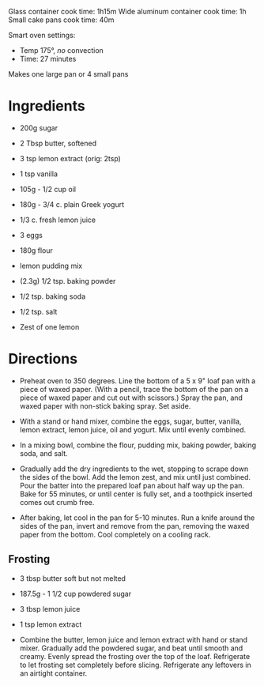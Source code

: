 Glass container cook time: 1h15m
Wide aluminum container cook time: 1h
Small cake pans cook time: 40m

Smart oven settings:
* Temp 175°, _no_ convection
* Time: 27 minutes

Makes one large pan or 4 small pans

# Ingredients
* 200g sugar
* 2 Tbsp butter, softened
* 3 tsp lemon extract (orig: 2tsp)
* 1 tsp vanilla
* 105g - 1/2 cup oil
* 180g - 3/4 c. plain Greek yogurt
* 1/3 c. fresh lemon juice
* 3 eggs

* 180g flour
* lemon pudding mix
* (2.3g) 1/2 tsp. baking powder
* 1/2 tsp. baking soda
* 1/2 tsp. salt

* Zest of one lemon

# Directions
* Preheat oven to 350 degrees. Line the bottom of a 5 x 9" loaf pan with a piece of waxed paper. (With a pencil, trace the bottom of the pan on a piece of waxed paper and cut out with scissors.) Spray the pan, and waxed paper with non-stick baking spray. Set aside.

* With a stand or hand mixer, combine the eggs, sugar, butter, vanilla, lemon extract, lemon juice, oil and yogurt. Mix until evenly combined.

* In a mixing bowl, combine the flour, pudding mix, baking powder, baking soda, and salt.

* Gradually add the dry ingredients to the wet, stopping to scrape down the sides of the bowl. Add the lemon zest, and mix until just combined. Pour the batter into the prepared loaf pan about half way up the pan. Bake for 55 minutes, or until center is fully set, and a toothpick inserted comes out crumb free.

* After baking, let cool in the pan for 5-10 minutes. Run a knife around the sides of the pan, invert and remove from the pan, removing the waxed paper from the bottom. Cool completely on a cooling rack.

## Frosting
* 3 tbsp butter soft but not melted
* 187.5g - 1 1/2 cup powdered sugar
* 3 tbsp lemon juice
* 1 tsp lemon extract

* Combine the butter, lemon juice and lemon extract with hand or stand mixer. Gradually add the powdered sugar, and beat until smooth and creamy. Evenly spread the frosting over the top of the loaf. Refrigerate to let frosting set completely before slicing. Refrigerate any leftovers in an airtight container.
